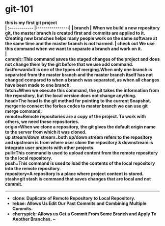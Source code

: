# git-101
<b>this is my first git project<b></br>
  | :------------ |:---------------:|
| <b>branch | When we build a new repository git, the master branch is created first and commits are applied to it. Creating new branches helps many people work on the same software at the same time and the master branch is not harmed. | 
check out We use this command when we want to separate a branch and work on it.</br> |  
commit=This command saves the staged changes of the project and does not change them by the git before that we use add command.</br>
fastforward=It is one of the types of merging.When only one branch is separated from the master branch and the master branch itself has not changed compared to when a branch was separated, as when all changes have been made to one branch.</br>
fetch=When we execute this command, the git takes the information from the repository, but the local version does not change anything.</br>
head=The head is the git method for pointing to the current Snapshot.</br>
merge=to connect the forkes codes to master branch we can use git merge command.</br>
remote=Remote repositories are a copy of the project. To work with others, ‌we need these repositories.</br>
origin=When we clone a repository, the git gives the default origin name to the server from which it was cloned.</br>
up stream/down stream=both up/down stream refers to the repository and upstream is from where user clone the repository & downstream is integrate user projects with other projects.</br>
pull=This command is used to upload content from the remote repository to the local repository.</br>
push=This command is used to load the contents of the local repository into the remote repository.</br>
repository=A repository is a place where project content is stored.</br>
stash=git stash is command that saves changes that are local and not commit.</br>



***

* **clone:** Duplicate of Remote Repository to Local Repository.
* **rebae:** Allows Us Edit Our Past Commits and Combining Multiple Commits.
* **cherrypick:** Allows us Get a Commit From Some Branch and Apply To Another Branches.
~           
